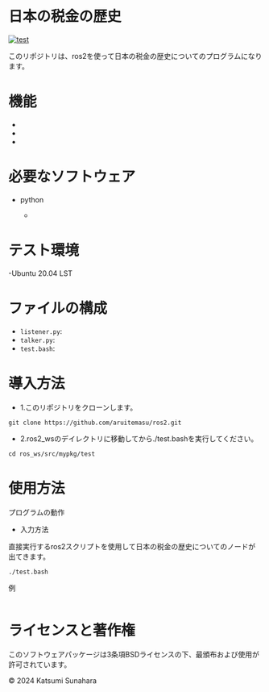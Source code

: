 # 日本の税金の歴史
[![test](https://github.com/aruitemasu/ros2/actions/workflows/test.yml/badge.svg?branch=main)](https://github.com/aruitemasu/ros2/actions/workflows/test.yml)

このリポジトリは、ros2を使って日本の税金の歴史についてのプログラムになります。

# 機能

- 
- 
- 

# 必要なソフトウェア

- python

  - 

# テスト環境
-Ubuntu 20.04 LST

# ファイルの構成
- ```listener.py```:
- ```talker.py```:
- ```test.bash```:

# 導入方法
- 1.このリポジトリをクローンします。

```
git clone https://github.com/aruitemasu/ros2.git
```

- 2.ros2_wsのデイレクトリに移動してから./test.bashを実行してください。

```
cd ros_ws/src/mypkg/test
```

# 使用方法
プログラムの動作
- 入力方法

直接実行するros2スクリプトを使用して日本の税金の歴史についてのノードが出てきます。

```
./test.bash
```


例

```

```

# ライセンスと著作権

このソフトウェアパッケージは3条項BSDライセンスの下、最頒布および使用が許可されています。

© 2024 Katsumi Sunahara

